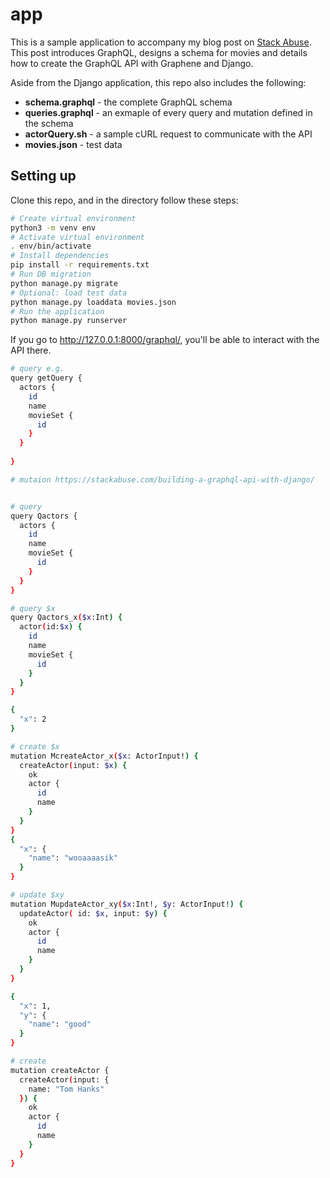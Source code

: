 # app

This is a sample application to accompany my blog post on
 [Stack Abuse](https://stackabuse.com/building-a-graphql-api-with-django/). 
 This post introduces GraphQL, designs a schema for movies and details 
 how to create the GraphQL API with Graphene and Django.

Aside from the Django application, this repo also includes the following:

* **schema.graphql** - the complete GraphQL schema
* **queries.graphql** - an exmaple of every query and mutation defined in the schema
* **actorQuery.sh** - a sample cURL request to communicate with the API
* **movies.json** - test data

## Setting up

Clone this repo, and in the directory follow these steps:

```bash
# Create virtual environment
python3 -m venv env
# Activate virtual environment
. env/bin/activate
# Install dependencies
pip install -r requirements.txt
# Run DB migration
python manage.py migrate
# Optional: load test data
python manage.py loaddata movies.json
# Run the application
python manage.py runserver
```

If you go to http://127.0.0.1:8000/graphql/, you'll be able to interact with the API there.

```bash
# query e.g.
query getQuery {
  actors {
    id
    name
    movieSet {
      id
    }
  }
  
}

# mutaion https://stackabuse.com/building-a-graphql-api-with-django/


# query 
query Qactors {
  actors {
    id
    name
    movieSet {
      id
    }
  }
}

# query $x
query Qactors_x($x:Int) {
  actor(id:$x) {
    id
    name
    movieSet {
      id
    }
  }
}

{
  "x": 2
}

# create $x
mutation McreateActor_x($x: ActorInput!) {
  createActor(input: $x) {
    ok
    actor {
      id
      name
    }
  }
}
{
  "x": {
    "name": "wooaaaasik"
  } 
}

# update $xy 
mutation MupdateActor_xy($x:Int!, $y: ActorInput!) {
  updateActor( id: $x, input: $y) {
    ok
    actor {
      id
      name
    }
  }
}

{  
  "x": 1,
  "y": {
   	"name": "good" 
  }
}

# create
mutation createActor {
  createActor(input: {
    name: "Tom Hanks"
  }) {
    ok
    actor {
      id
      name
    }
  }
}
```
